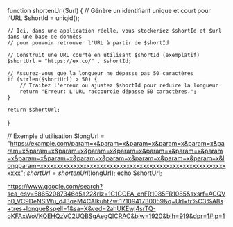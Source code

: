 function shortenUrl($url) {
    // Génère un identifiant unique et court pour l'URL
    $shortId = uniqid();

    // Ici, dans une application réelle, vous stockeriez $shortId et $url dans une base de données
    // pour pouvoir retrouver l'URL à partir de $shortId
    
    // Construit une URL courte en utilisant $shortId (exemplatif)
    $shortUrl = "https://ex.co/" . $shortId;
    
    // Assurez-vous que la longueur ne dépasse pas 50 caractères
    if (strlen($shortUrl) > 50) {
        // Traitez l'erreur ou ajustez $shortId pour réduire la longueur
        return "Erreur: L'URL raccourcie dépasse 50 caractères.";
    }
    
    return $shortUrl;
}

// Exemple d'utilisation
$longUrl = "https://example.com/param=x&param=x&param=x&param=x&param=x&param=x&param=x&param=x&param=x&param=x&param=x&param=x&param=x&param=x&param=x&param=x&param=x&param=x&param=x&param=x&longparam=xxxxxxxxxxxxxxxxxxxxxxxxxxxxxxxxxxxxxxxxxxxxxxxxxxxxxxxxxxxx";
$shortUrl = shortenUrl($longUrl);
echo $shortUrl;


https://www.google.com/search?sca_esv=58652087346d5a22&rlz=1C1GCEA_enFR1085FR1085&sxsrf=ACQVn0_VC9DeNSlWu_dJ3qeM4CAlkuhtZw:1710941730059&q=Url+tr%C3%A8s+tres+longue&spell=1&sa=X&ved=2ahUKEwj4srTQ-oKFAxWoVKQEHQzVC2UQBSgAegQICRAC&biw=1920&bih=919&dpr=1#ip=1